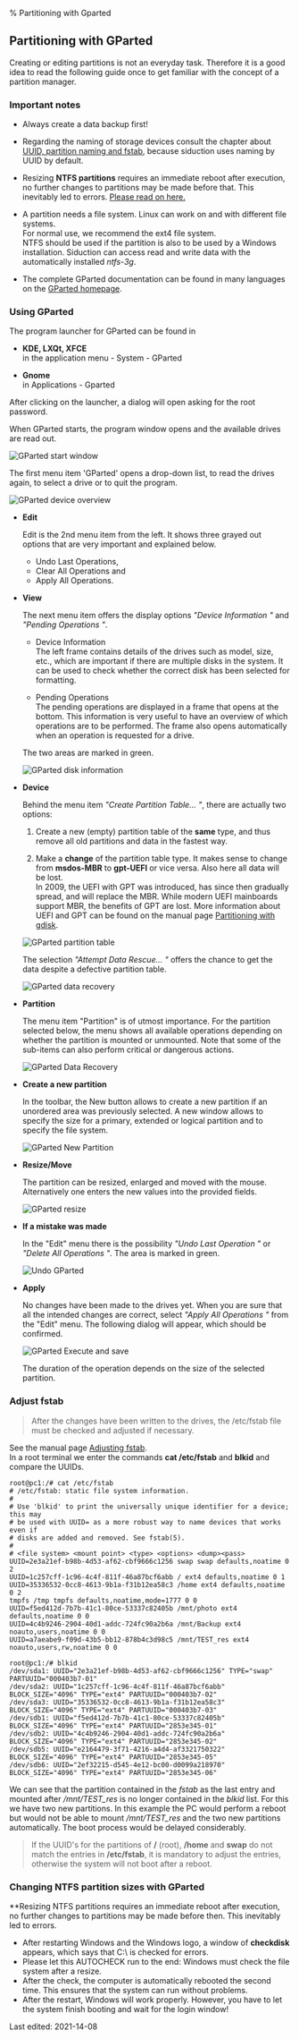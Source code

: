 % Partitioning with Gparted

## Partitioning with GParted

Creating or editing partitions is not an everyday task. Therefore it is a good idea to read the following guide once to get familiar with the concept of a partition manager.

### Important notes

+ Always create a data backup first!  

+ Regarding the naming of storage devices consult the chapter about [UUID, partition naming and fstab](0311-part-uuid_en.md#uuid---naming-of-block-devices), because siduction uses naming by UUID by default.

+ Resizing **NTFS partitions** requires an immediate reboot after execution, no further changes to partitions may be made before that. This inevitably led to errors.
[Please read on here.](0312-part-gparted_en.md#ntfs-partition-sizes-with-gparted-change)

+ A partition needs a file system. Linux can work on and with different file systems.  
  For normal use, we recommend the ext4 file system.  
  NTFS should be used if the partition is also to be used by a Windows installation. Siduction can access read and write data with the automatically installed *ntfs-3g*.  

+ The complete GParted documentation can be found in many languages on the [GParted homepage](https://gparted.org/documentation.php).

### Using GParted

The program launcher for GParted can be found in

+ **KDE, LXQt, XFCE**  
in the application menu - System - GParted

+ **Gnome**  
in Applications - Gparted

After clicking on the launcher, a dialog will open asking for the root password.

When GParted starts, the program window opens and the available drives are read out.

![GParted start window](./images/gparted/gparted00-en.png)

The first menu item 'GParted' opens a drop-down list, to read the drives again, to select a drive or to quit the program.

![GParted device overview](./images/gparted/gparted01-en.png)

+ **Edit**

    Edit is the 2nd menu item from the left. It shows three grayed out options that are very important and explained below.  
    + Undo Last Operations,  
    + Clear All Operations and  
    + Apply All Operations.

+ **View**

    The next menu item offers the display options *"Device Information "* and *"Pending Operations "*.

  + Device Information  
    The left frame contains details of the drives such as model, size, etc., which are important if there are multiple disks in the system. It can be used to check whether the correct disk has been selected for formatting.

  + Pending Operations  
    The pending operations are displayed in a frame that opens at the bottom. This information is very useful to have an overview of which operations are to be performed. The frame also opens automatically when an operation is requested for a drive.

  The two areas are marked in green.

    ![GParted disk information](./images/gparted/gparted02-en.png)

+ **Device**

  Behind the menu item *"Create Partition Table... "*, there are actually two options:

  1. Create a new (empty) partition table of the **same** type, and thus remove all old partitions and data in the fastest way.

  2. Make a **change** of the partition table type. It makes sense to change from **msdos-MBR** to **gpt-UEFI** or vice versa. Also here all data will be lost.  
    In 2009, the UEFI with GPT was introduced, has since then gradually spread, and will replace the MBR. While modern UEFI mainboards support MBR, the benefits of GPT are lost.     More information about UEFI and GPT can be found on the manual page [Partitioning with gdisk](part-gdisk_en.md#partitioning-with-gdisk).

  ![GParted partition table](./images/gparted/gparted03-en.png)

  The selection *"Attempt Data Rescue... "* offers the chance to get the data despite a defective partition table.

  ![GParted data recovery](./images/gparted/gparted04-en.png)

+ **Partition**

  The menu item "Partition" is of utmost importance. For the partition selected below, the menu shows all available operations depending on whether the partition is mounted or unmounted.  Note that some of the sub-items can also perform critical or dangerous actions.

  ![GParted Data Recovery](./images/gparted/gparted07-en.png)

+ **Create a new partition**

  In the toolbar, the New button allows to create a new partition if an unordered area was previously selected. A new window allows to specify the size for a primary, extended or logical partition and to specify the file system.

  ![GParted New Partition](./images/gparted/gparted05-en.png)

+ **Resize/Move**

  The partition can be resized, enlarged and moved with the mouse. Alternatively one enters the new values into the provided fields.

  ![GParted resize](./images/gparted/gparted08-en.png)

+ **If a mistake was made**

  In the "Edit" menu there is the possibility *"Undo Last Operation "* or *"Delete All Operations "*. The area is marked in green.

  ![Undo GParted](./images/gparted/gparted06-en.png)

+ **Apply**

  No changes have been made to the drives yet. When you are sure that all the intended changes are correct, select *"Apply All Operations "* from the "Edit" menu. The following dialog will appear, which should be confirmed.

  ![GParted Execute and save](./images/gparted/gparted09-en.png)

  The duration of the operation depends on the size of the selected partition.

### Adjust fstab

> After the changes have been written to the drives, the /etc/fstab file must be checked and adjusted if necessary.


See the manual page [Adjusting fstab](0311-part-uuid_en.md#the-fstab).  
In a root terminal we enter the commands **cat /etc/fstab** and **blkid** and compare the UUIDs.

~~~
root@pc1:/# cat /etc/fstab
# /etc/fstab: static file system information.
#
# Use 'blkid' to print the universally unique identifier for a device; this may
# be used with UUID= as a more robust way to name devices that works even if
# disks are added and removed. See fstab(5).
#
# <file system> <mount point> <type> <options> <dump><pass>
UUID=2e3a21ef-b98b-4d53-af62-cbf9666c1256 swap swap defaults,noatime 0 2
UUID=1c257cff-1c96-4c4f-811f-46a87bcf6abb / ext4 defaults,noatime 0 1
UUID=35336532-0cc8-4613-9b1a-f31b12ea58c3 /home ext4 defaults,noatime 0 2
tmpfs /tmp tmpfs defaults,noatime,mode=1777 0 0
UUID=f5ed412d-7b7b-41c1-80ce-53337c82405b /mnt/photo ext4 defaults,noatime 0 0
UUID=4c4b9246-2904-40d1-addc-724fc90a2b6a /mnt/Backup ext4 noauto,users,noatime 0 0
UUID=a7aeabe9-f09d-43b5-bb12-878b4c3d98c5 /mnt/TEST_res ext4 noauto,users,rw,noatime 0 0
~~~

~~~
root@pc1:/# blkid
/dev/sda1: UUID="2e3a21ef-b98b-4d53-af62-cbf9666c1256" TYPE="swap" PARTUUID="000403b7-01"
/dev/sda2: UUID="1c257cff-1c96-4c4f-811f-46a87bcf6abb" BLOCK_SIZE="4096" TYPE="ext4" PARTUUID="000403b7-02"
/dev/sda3: UUID="35336532-0cc8-4613-9b1a-f31b12ea58c3" BLOCK_SIZE="4096" TYPE="ext4" PARTUUID="000403b7-03"
/dev/sdb1: UUID="f5ed412d-7b7b-41c1-80ce-53337c82405b" BLOCK_SIZE="4096" TYPE="ext4" PARTUUID="2853e345-01"
/dev/sdb2: UUID="4c4b9246-2904-40d1-addc-724fc90a2b6a" BLOCK_SIZE="4096" TYPE="ext4" PARTUUID="2853e345-02"
/dev/sdb5: UUID="e2164479-3f71-4216-a4d4-af3321750322" BLOCK_SIZE="4096" TYPE="ext4" PARTUUID="2853e345-05"
/dev/sdb6: UUID="2ef32215-d545-4e12-bc00-d0099a218970" BLOCK_SIZE="4096" TYPE="ext4" PARTUUID="2853e345-06"
~~~

We can see that the partition contained in the *fstab* as the last entry and mounted after */mnt/TEST_res* is no longer contained in the *blkid* list. For this we have two new partitions. In this example the PC would perform a reboot but would not be able to mount */mnt/TEST_res* and the two new partitions automatically. The boot process would be delayed considerably.

> If the UUID's for the partitions of **/** (root), **/home** and **swap** do not match the entries in **/etc/fstab**, it is mandatory to adjust the entries, otherwise the system will not boot after a reboot.

### Changing NTFS partition sizes with GParted

**Resizing NTFS partitions requires an immediate reboot after execution, no further changes to partitions may be made before then. This inevitably led to errors.

* After restarting Windows and the Windows logo, a window of **checkdisk** appears, which says that C:\\ is checked for errors.
* Please let this AUTOCHECK run to the end: Windows must check the file system after a resize.
* After the check, the computer is automatically rebooted the second time. This ensures that the system can run without problems.
* After the restart, Windows will work properly. However, you have to let the system finish booting and wait for the login window!

<div id="rev">Last edited: 2021-14-08</div>

